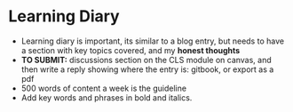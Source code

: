 # Learning Diary

* Learning diary is important, its similar to a blog entry, but needs to have a section with key topics covered, and my **honest thoughts**
* **TO SUBMIT:** discussions section on the CLS module on canvas, and then write a reply showing where the entry is: gitbook, or export as a pdf
* 500 words of content a week is the guideline
* Add key words and phrases in bold and italics.

